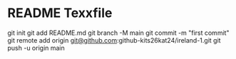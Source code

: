 # README Texxfile
git init
git add README.md
git branch -M main
git commit -m "first commit"
git remote add origin git@github.com:github-kits26kat24/ireland-1.git
git push -u origin main
